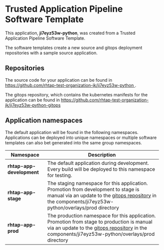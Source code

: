 # Trusted Application Pipeline Software Template

This application, **ji7eyz53w-python**, was created from a Trusted Application Pipeline Software Template.

The software templates create a new source and gitops deployment repositories with a sample source application. 

## Repositories

The source code for your application can be found in [https://github.com/rhtap-test-organization-jk/ji7eyz53w-python ](https://github.com/rhtap-test-organization-jk/ji7eyz53w-python ).
 
The gitops repository, which contains the kubernetes manifests for the application can be found in 
[https://github.com/rhtap-test-organization-jk/ji7eyz53w-python-gitops ](https://github.com/rhtap-test-organization-jk/ji7eyz53w-python-gitops ) 

## Application namespaces 

The default application will be found in the following namespaces. Applications can be deployed into unique namespaces or multiple software templates can also bet generated into the same group namespaces.  

|  Namespace   |  Description   |  
| -------- | -------- |   
| **rhtap-app-development** | The default application during development. Every build will be deployed to this namespace for testing. | 
| **rhtap-app-stage** | The staging namespace for this application. Promotion from development to stage is manual via an update to the [gitops repository](https://github.com/rhtap-test-organization-jk/ji7eyz53w-python-gitops ) in the components/ji7eyz53w-python/overlays/prod directory |  
| **rhtap-app-prod** | The production namespace for this application. Promotion from stage to production is manual via an update to the [gitops repository](https://github.com/rhtap-test-organization-jk/ji7eyz53w-python-gitops ) in the components/ji7eyz53w-python/overlays/prod directory | 